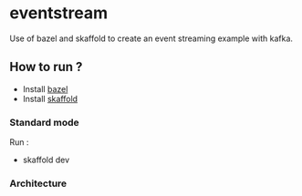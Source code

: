 # eventstream

Use of bazel and skaffold to create an event streaming example with kafka.

## How to run ?

 * Install [bazel](https://bazel.build/)
 * Install [skaffold](https://github.com/GoogleContainerTools/skaffold)

### Standard mode

Run :
 * skaffold dev

### Architecture

